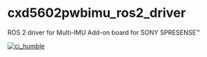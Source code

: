 # cxd5602pwbimu_ros2_driver
ROS 2 driver for Multi-IMU Add-on board for SONY SPRESENSE™

[![ci_humble](https://github.com/NITKK-ROS-Team/cxd5602pwbimu_ros2_driver/actions/workflows/ci_humble.yml/badge.svg)](https://github.com/NITKK-ROS-Team/cxd5602pwbimu_ros2_driver/actions/workflows/ci_humble.yml)